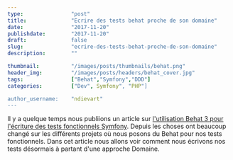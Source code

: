 ```yaml
---
type:               "post"
title:              "Ecrire des tests behat proche de son domaine"
date:               "2017-11-20"
publishdate:        "2017-11-20"
draft:              false
slug:               "ecrire-des-tests-behat-proche-de-son-domaine"
description:        ""

thumbnail:          "/images/posts/thumbnails/behat.png"
header_img:         "/images/posts/headers/behat_cover.jpg"
tags:               ["Behat","Symfony","DDD"]
categories:         ["Dev", Symfony", "PHP"]

author_username:    "ndievart"
---
```


Il y a quelque temps nous publiions un article sur [l'utilisation Behat 3 pour l'écriture des tests fonctionnels Symfony](/fr/dev/behat-3-pour-vos-tests-fonctionnels/). Depuis les choses ont beaucoup changé sur les différents projets où nous posons du Behat pour nos tests fonctionnels.
Dans cet article nous allons voir comment nous écrivons nos tests désormais à partant d'une approche Domaine.
